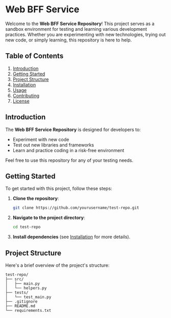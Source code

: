 # **Web BFF Service**

Welcome to the **Web BFF Service Repository**! This project serves as a sandbox environment for testing and learning various development practices. Whether you are experimenting with new technologies, trying out new code, or simply learning, this repository is here to help.

## **Table of Contents**

1. [Introduction](#introduction)
2. [Getting Started](#getting-started)
3. [Project Structure](#project-structure)
4. [Installation](#installation)
5. [Usage](#usage)
6. [Contributing](#contributing)
7. [License](#license)

## **Introduction**

The **Web BFF Service Repository** is designed for developers to:
- Experiment with new code
- Test out new libraries and frameworks
- Learn and practice coding in a risk-free environment

Feel free to use this repository for any of your testing needs.

## **Getting Started**

To get started with this project, follow these steps:

1. **Clone the repository**:
    ```bash
    git clone https://github.com/yourusername/test-repo.git
    ```

2. **Navigate to the project directory**:
    ```bash
    cd test-repo
    ```

3. **Install dependencies** (see [Installation](#installation) for more details).

## **Project Structure**

Here's a brief overview of the project's structure:

```plaintext
test-repo/
├── src/
│   ├── main.py
│   └── helpers.py
├── tests/
│   └── test_main.py
├── .gitignore
├── README.md
└── requirements.txt
